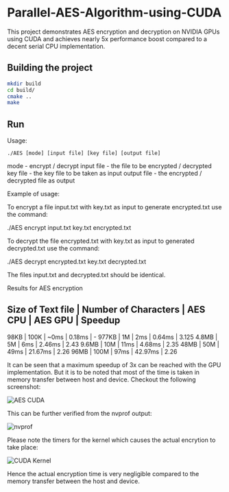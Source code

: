 # Parallel-AES-Algorithm-using-CUDA

This project demonstrates AES encryption and decryption on NVIDIA GPUs using CUDA and achieves nearly 5x performance boost compared to a decent serial CPU implementation.

## Building the project
```bash
mkdir build
cd build/
cmake ..
make
```
## Run
Usage:
```baseh
./AES [mode] [input file] [key file] [output file]
```

mode - encrypt / decrypt
input file - the file to be encrypted / decrypted
key file - the key file to be taken as input
output file - the encrypted / decrypted file as output

Example of usage:

To encrypt a file input.txt with key.txt as input to generate encrypted.txt use the command:

./AES encrypt input.txt key.txt encrypted.txt

To decrypt the file encrypted.txt with key.txt as input to generated decrypted.txt use the command:

./AES decrypt encrypted.txt key.txt decrypted.txt

The files input.txt and decrypted.txt should be identical.

Results for AES encryption

Size of Text file | Number of Characters | AES CPU | AES GPU | Speedup
---------------------------------------------------------------------
98KB | 100K | ~0ms | 0.18ms | -
977KB | 1M | 2ms | 0.64ms | 3.125
4.8MB | 5M | 6ms | 2.46ms | 2.43
9.6MB | 10M | 11ms | 4.68ms | 2.35
48MB | 50M | 49ms | 21.67ms | 2.26
96MB | 100M | 97ms | 42.97ms | 2.26

It can be seen that a maximum speedup of 3x can be reached with the GPU implementation. But it is to be noted that most of the time is taken in memory transfer between host and device. Checkout the following screenshot:

![AES CUDA](https://imgur.com/bdXKmqq.png)

This can be further verified from the nvprof output:

![nvprof](https://imgur.com/YIGR5ew.png)

Please note the timers for the kernel which causes the actual encrytion to take place:

![CUDA Kernel](https://imgur.com/fOepkRH.png)

Hence the actual encryption time is very negligible compared to the memory transfer between the host and device.
